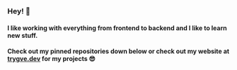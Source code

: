 ### Hey! 👋
#### I like working with everything from frontend to backend and I like to learn new stuff.
#### Check out my pinned repositories down below or check out my website at [trygve.dev](https://trygve.dev/) for my projects 😎
